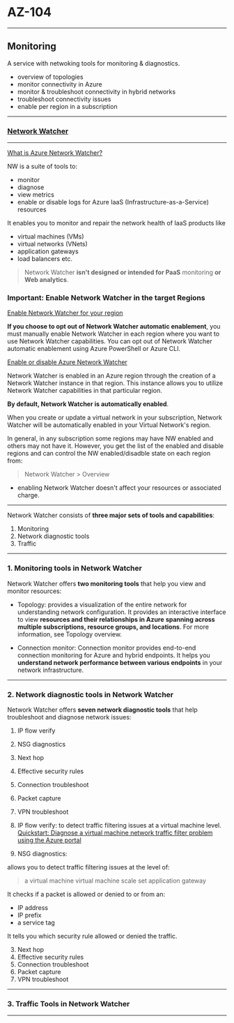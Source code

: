 # AZ-104


---

## Monitoring

A service with netwoking tools for monitoring & diagnostics.

- overview of topologies
- monitor connectivity in Azure
- monitor & troubleshoot connectivity in hybrid networks
- troubleshoot connectivity issues
- enable per region in a subscription

---

### [Network Watcher](https://app.pluralsight.com/ilx/video-courses/aab7e697-581b-43f5-81b0-1fbf8cec5ac4/2641ff02-2e08-4382-93a4-14ad2995d093/4019ada2-9ada-46cb-b816-47a74299fee5)  


---

[What is Azure Network Watcher?](https://learn.microsoft.com/en-us/azure/network-watcher/network-watcher-overview)  

NW is a suite of tools to: 

- monitor
- diagnose
- view metrics 
- enable or disable logs for Azure IaaS (Infrastructure-as-a-Service) resources

It enables you to monitor and repair the network health of IaaS products like 

- virtual machines (VMs)
- virtual networks (VNets)
- application gateways
- load balancers
etc. 

> Network Watcher **isn't designed or intended for PaaS** monitoring **or Web analytics**.

### Important: Enable Network Watcher in the target Regions

[Enable Network Watcher for your region](https://learn.microsoft.com/en-us/azure/network-watcher/network-watcher-create?tabs=portal#enable-network-watcher-for-your-region)  

**If you choose to opt out of Network Watcher automatic enablement**, you must manually 
enable Network Watcher in each region where you want to use Network Watcher capabilities. 
You can opt out of Network Watcher automatic enablement using Azure PowerShell or Azure CLI.

[Enable or disable Azure Network Watcher](https://learn.microsoft.com/en-us/azure/network-watcher/network-watcher-create?tabs=portal)  

Network Watcher is enabled in an Azure region through the creation of a Network Watcher 
instance in that region. This instance allows you to utilize Network Watcher capabilities 
in that particular region.

**By default, Network Watcher is automatically enabled**. 

When you create or update a virtual network in your subscription, Network Watcher will be
automatically enabled in your Virtual Network's region.

In general, in any subscription some regions may have NW enabled and others may not have it.
However, you get the list of the enabled and disable regions and can control the 
NW enabled/disadble state on each region from:

> Network Watcher > Overview

- enabling Network Watcher doesn't affect your resources or associated charge.

---

Network Watcher consists of **three major sets of tools and capabilities**:

1. Monitoring
2. Network diagnostic tools
3. Traffic

---

### 1. Monitoring tools in Network Watcher

Network Watcher offers **two monitoring tools** that help you view and monitor resources:

- Topology:
provides a visualization of the entire network for understanding network configuration. 
It provides an interactive interface to view **resources and their relationships in Azure**
**spanning across multiple subscriptions, resource groups, and locations**. 
For more information, see Topology overview.

- Connection monitor:
Connection monitor provides end-to-end connection monitoring for Azure and hybrid endpoints.
It helps you **understand network performance between various endpoints** in your network 
infrastructure. 

---

### 2. Network diagnostic tools in Network Watcher

Network Watcher offers **seven network diagnostic tools** that help 
troubleshoot and diagnose network issues:

1. IP flow verify
2. NSG diagnostics
3. Next hop
4. Effective security rules
5. Connection troubleshoot
6. Packet capture
7. VPN troubleshoot


1. IP flow verify:
to detect traffic filtering issues at a virtual machine level. 
[Quickstart: Diagnose a virtual machine network traffic filter problem using the Azure portal](https://learn.microsoft.com/en-us/azure/network-watcher/diagnose-vm-network-traffic-filtering-problem)  

2. NSG diagnostics:

allows you to detect traffic filtering issues at the level of:
> a virtual machine
> virtual machine scale set
> application gateway

It checks if a packet is allowed or denied to or from an: 
- IP address
- IP prefix
- a service tag

It tells you which security rule allowed or denied the traffic.

3. Next hop
4. Effective security rules
5. Connection troubleshoot
6. Packet capture
7. VPN troubleshoot


---

### 3. Traffic Tools in Network Watcher

---
